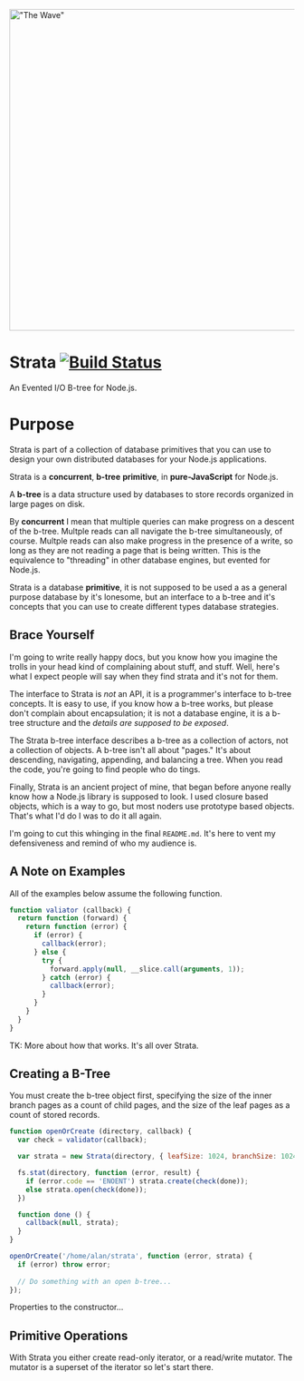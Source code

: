 <a href="http://www.flickr.com/photos/rickz/2207171252/" title="&quot;The Wave&quot; by rickz, on Flickr"><img src="http://farm3.staticflickr.com/2363/2207171252_6ebe988904_z.jpg?zz=1" width="850" height="567" alt="&quot;The Wave&quot;"></a>

# Strata [![Build Status](https://secure.travis-ci.org/bigeasy/strata.png?branch=master)](http://travis-ci.org/bigeasy/strata)

An Evented I/O B-tree for Node.js.

# Purpose

Strata is part of a collection of database primitives that you can use to design
your own distributed databases for your Node.js applications.

Strata is a **concurrent**, **b-tree** **primitive**, in **pure-JavaScript** for
Node.js.

A **b-tree** is a data structure used by databases to store records organized in
large pages on disk.

By **concurrent** I mean that multiple queries can make progress on a descent of
the b-tree. Multple reads can all navigate the b-tree simultaneously, of course.
Multple reads can also make progress in the presence of a write, so long as they
are not reading a page that is being written. This is the equivalence to
"threading" in other database engines, but evented for Node.js.

Strata is a database **primitive**, it is not supposed to be used a as a general
purpose database by it's lonesome, but an interface to a b-tree and it's
concepts that you can use to create different types database strategies.

## Brace Yourself

I'm going to write really happy docs, but you know how you imagine the trolls in
your head kind of complaining about stuff, and stuff. Well, here's what I expect
people will say when they find strata and it's not for them.

The interface to Strata is *not* an API, it is a programmer's interface to
b-tree concepts. It is easy to use, if you know how a b-tree works, but please
don't complain about encapsulation; it is not a database engine, it is a b-tree
structure and the *details are supposed to be exposed*.

The Strata b-tree interface describes a b-tree as a collection of actors, not a
collection of objects. A b-tree isn't all about "pages." It's about descending,
navigating, appending, and balancing a tree. When you read the code, you're
going to find people who do tings.

Finally, Strata is an ancient project of mine, that began before anyone really
know how a Node.js library is supposed to look. I used closure based objects,
which is a way to go, but most noders use prototype based objects. That's what
I'd do I was to do it all again.

I'm going to cut this whinging in the final `README.md`. It's here to vent my
defensiveness and remind of who my audience is.

## A Note on Examples

All of the examples below assume the following function.

```javascript
function valiator (callback) {
  return function (forward) {
    return function (error) {
      if (error) {
        callback(error);
      } else {
        try {
          forward.apply(null, __slice.call(arguments, 1));
        } catch (error) {
          callback(error);
        }
      }
    }
  }
}
```

TK: More about how that works. It's all over Strata.

## Creating a B-Tree

You must create the b-tree object first, specifying the size of the inner branch
pages as a count of child pages, and the size of the leaf pages as a count of
stored records.

```javascript
function openOrCreate (directory, callback) {
  var check = validator(callback);

  var strata = new Strata(directory, { leafSize: 1024, branchSize: 1024 });

  fs.stat(directory, function (error, result) {
    if (error.code == 'ENOENT') strata.create(check(done));
    else strata.open(check(done));
  })

  function done () {
    callback(null, strata);
  }
}

openOrCreate('/home/alan/strata', function (error, strata) {
  if (error) throw error;
  
  // Do something with an open b-tree...
});
```

Properties to the constructor...

## Primitive Operations

With Strata you either create read-only iterator, or a read/write mutator. The
mutator is a superset of the iterator so let's start there.

